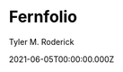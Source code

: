 ---
title: Fernfolio
github: https://github.com/TylerMRoderick/fernfolio-11ty-template
demo: https://fernfolio.netlify.app/
author: Tyler M. Roderick
date: 2021-06-05T00:00:00.000Z
ssg:
  - Eleventy
cms:
  - NetlifyCMS
css: null
category:
  - Blog
  - Portfolio
description: The super simple portfolio template built with Eleventy and NetlifyCMS
draft: true
publish_date: '2021-02-18T18:21:50Z'
update_date: '2022-10-14T03:26:53Z'
github_star: 53
github_fork: 26
---
